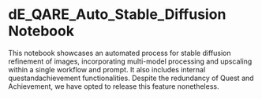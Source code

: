 # dE_QARE_Auto_Stable_Diffusion Notebook

This notebook showcases an automated process for stable diffusion refinement of images, incorporating multi-model processing and upscaling within a single workflow and prompt. It also includes internal questandachievement functionalities. Despite the redundancy of Quest and Achievement, we have opted to release this feature nonetheless.
